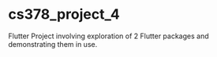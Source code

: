 # cs378_project_4

Flutter Project involving exploration of 2 Flutter packages and demonstrating them in use.
